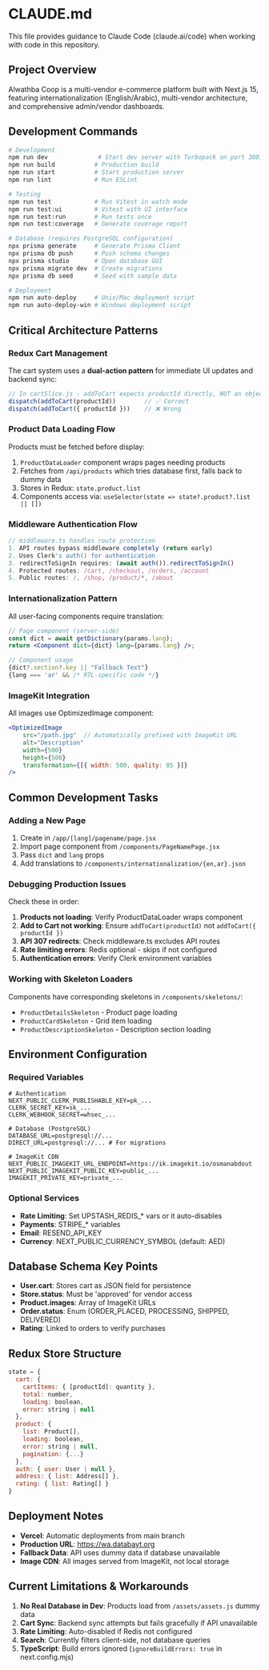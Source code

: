 # CLAUDE.md

This file provides guidance to Claude Code (claude.ai/code) when working with code in this repository.

## Project Overview

Alwathba Coop is a multi-vendor e-commerce platform built with Next.js 15, featuring internationalization (English/Arabic), multi-vendor architecture, and comprehensive admin/vendor dashboards.

## Development Commands

```bash
# Development
npm run dev              # Start dev server with Turbopack on port 3001
npm run build           # Production build
npm run start           # Start production server
npm run lint            # Run ESLint

# Testing
npm run test            # Run Vitest in watch mode
npm run test:ui         # Vitest with UI interface
npm run test:run        # Run tests once
npm run test:coverage   # Generate coverage report

# Database (requires PostgreSQL configuration)
npx prisma generate     # Generate Prisma Client
npx prisma db push      # Push schema changes
npx prisma studio       # Open database GUI
npx prisma migrate dev  # Create migrations
npx prisma db seed      # Seed with sample data

# Deployment
npm run auto-deploy     # Unix/Mac deployment script
npm run auto-deploy-win # Windows deployment script
```

## Critical Architecture Patterns

### Redux Cart Management
The cart system uses a **dual-action pattern** for immediate UI updates and backend sync:
```javascript
// In cartSlice.js - addToCart expects productId directly, NOT an object
dispatch(addToCart(productId))        // ✅ Correct
dispatch(addToCart({ productId }))    // ❌ Wrong
```

### Product Data Loading Flow
Products must be fetched before display:
1. `ProductDataLoader` component wraps pages needing products
2. Fetches from `/api/products` which tries database first, falls back to dummy data
3. Stores in Redux: `state.product.list`
4. Components access via: `useSelector(state => state?.product?.list || [])`

### Middleware Authentication Flow
```typescript
// middleware.ts handles route protection
1. API routes bypass middleware completely (return early)
2. Uses Clerk's auth() for authentication
3. redirectToSignIn requires: (await auth()).redirectToSignIn()
4. Protected routes: /cart, /checkout, /orders, /account
5. Public routes: /, /shop, /product/*, /about
```

### Internationalization Pattern
All user-facing components require translation:
```jsx
// Page component (server-side)
const dict = await getDictionary(params.lang);
return <Component dict={dict} lang={params.lang} />;

// Component usage
{dict?.section?.key || "Fallback Text"}
{lang === 'ar' && /* RTL-specific code */}
```

### ImageKit Integration
All images use OptimizedImage component:
```jsx
<OptimizedImage
    src="/path.jpg"  // Automatically prefixed with ImageKit URL
    alt="Description"
    width={500}
    height={500}
    transformation={[{ width: 500, quality: 85 }]}
/>
```

## Common Development Tasks

### Adding a New Page
1. Create in `/app/[lang]/pagename/page.jsx`
2. Import page component from `/components/PageNamePage.jsx`
3. Pass `dict` and `lang` props
4. Add translations to `/components/internationalization/{en,ar}.json`

### Debugging Production Issues
Check these in order:
1. **Products not loading**: Verify ProductDataLoader wraps component
2. **Add to Cart not working**: Ensure `addToCart(productId)` not `addToCart({ productId })`
3. **API 307 redirects**: Check middleware.ts excludes API routes
4. **Rate limiting errors**: Redis optional - skips if not configured
5. **Authentication errors**: Verify Clerk environment variables

### Working with Skeleton Loaders
Components have corresponding skeletons in `/components/skeletons/`:
- `ProductDetailsSkeleton` - Product page loading
- `ProductCardSkeleton` - Grid item loading
- `ProductDescriptionSkeleton` - Description section loading

## Environment Configuration

### Required Variables
```env
# Authentication
NEXT_PUBLIC_CLERK_PUBLISHABLE_KEY=pk_...
CLERK_SECRET_KEY=sk_...
CLERK_WEBHOOK_SECRET=whsec_...

# Database (PostgreSQL)
DATABASE_URL=postgresql://...
DIRECT_URL=postgresql://... # For migrations

# ImageKit CDN
NEXT_PUBLIC_IMAGEKIT_URL_ENDPOINT=https://ik.imagekit.io/osmanabdout
NEXT_PUBLIC_IMAGEKIT_PUBLIC_KEY=public_...
IMAGEKIT_PRIVATE_KEY=private_...
```

### Optional Services
- **Rate Limiting**: Set UPSTASH_REDIS_* vars or it auto-disables
- **Payments**: STRIPE_* variables
- **Email**: RESEND_API_KEY
- **Currency**: NEXT_PUBLIC_CURRENCY_SYMBOL (default: AED)

## Database Schema Key Points

- **User.cart**: Stores cart as JSON field for persistence
- **Store.status**: Must be 'approved' for vendor access
- **Product.images**: Array of ImageKit URLs
- **Order.status**: Enum (ORDER_PLACED, PROCESSING, SHIPPED, DELIVERED)
- **Rating**: Linked to orders to verify purchases

## Redux Store Structure

```javascript
state = {
  cart: {
    cartItems: { [productId]: quantity },
    total: number,
    loading: boolean,
    error: string | null
  },
  product: {
    list: Product[],
    loading: boolean,
    error: string | null,
    pagination: {...}
  },
  auth: { user: User | null },
  address: { list: Address[] },
  rating: { list: Rating[] }
}
```

## Deployment Notes

- **Vercel**: Automatic deployments from main branch
- **Production URL**: https://wa.databayt.org
- **Fallback Data**: API uses dummy data if database unavailable
- **Image CDN**: All images served from ImageKit, not local storage

## Current Limitations & Workarounds

1. **No Real Database in Dev**: Products load from `/assets/assets.js` dummy data
2. **Cart Sync**: Backend sync attempts but fails gracefully if API unavailable
3. **Rate Limiting**: Auto-disabled if Redis not configured
4. **Search**: Currently filters client-side, not database queries
5. **TypeScript**: Build errors ignored (`ignoreBuildErrors: true` in next.config.mjs)